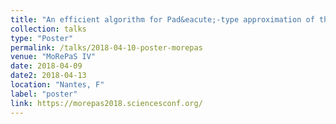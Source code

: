 ```yaml
---
title: "An efficient algorithm for Pad&eacute;-type approximation of the frequency response for the Helmholtz problem"
collection: talks
type: "Poster"
permalink: /talks/2018-04-10-poster-morepas
venue: "MoRePaS IV"
date: 2018-04-09
date2: 2018-04-13
location: "Nantes, F"
label: "poster"
link: https://morepas2018.sciencesconf.org/
---
```

